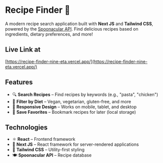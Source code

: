# Recipe Finder 🍳  

A modern recipe search application built with **Next JS** and **Tailwind CSS**, powered by the [Spoonacular API](https://spoonacular.com/). Find delicious recipes based on ingredients, dietary preferences, and more!  

## Live Link at
[https://recipe-finder-nine-eta.vercel.app/](https://recipe-finder-nine-eta.vercel.app/)

## Features  

- 🔍 **Search Recipes** – Find recipes by keywords (e.g., "pasta", "chicken")  
- 🥗 **Filter by Diet** – Vegan, vegetarian, gluten-free, and more  
- 📱 **Responsive Design** – Works on mobile, tablet, and desktop  
- 💾 **Save Favorites** – Bookmark recipes for later (local storage)  

## Technologies  

- ⚛️ **React** – Frontend framework  
- 📜 **Next JS** – React framework for server-rendered applications 
- 🎨 **Tailwind CSS** – Utility-first styling  
- 🍽️ **Spoonacular API** – Recipe database  
